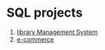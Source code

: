 # SQL projects

1. [library Management System](library-management-system/README.md)
2. [e-commerce](e-commerce/README.MD)
